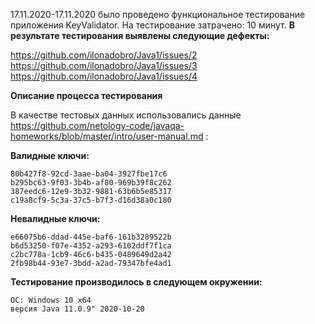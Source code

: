 17.11.2020-17.11.2020 было проведено функциональное тестирование приложения KeyValidator.
На тестирование затрачено: 10 минут.
**В результате тестирования выявлены следующие дефекты:**

https://github.com/ilonadobro/Java1/issues/2
https://github.com/ilonadobro/Java1/issues/3
https://github.com/ilonadobro/Java1/issues/4

**Описание процесса тестирования**

В качестве тестовых данных использовались данные https://github.com/netology-code/javaqa-homeworks/blob/master/intro/user-manual.md :

**Валидные ключи:**

```8f05e6a7-70e9-33d7-bfe7-b19eae0d8998
80b427f8-92cd-3aae-ba04-3927fbe17c6 
b295bc63-9f03-3b4b-af80-969b39f8c262
387eedc6-12e9-3b32-9881-63b6b5e85317
c19a8cf9-5c3a-37c5-b7f3-d16d38a0c180
```
**Невалидные ключи:**

```18252235-78e0-44a5-8720-556f0c7da17a
e66075b6-ddad-445e-baf6-161b3289522b
b6d53250-f07e-4352-a293-6102ddf7f1ca
c2bc778a-1cb9-46c6-b435-0489649d2a42
2fb98b44-93e7-3bdd-a2ad-79347bfe4ad1
```
**Тестирование производилось в следующем окружении:**

```
ОС: Windows 10 x64
версия Java 11.0.9" 2020-10-20
```